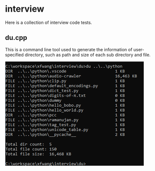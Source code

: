 # interview

Here is a collection of interview code tests.

## du.cpp 
This is a command line tool used to generate the information of user-specified directory, such as path and size of each sub directory and file.

![](du/du.png)
